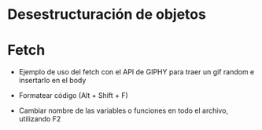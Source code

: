 # Desestructuración de objetos
# Fetch
- Ejemplo de uso del fetch con el API de GIPHY para traer un gif random e insertarlo en el body 

- Formatear código (Alt + Shift + F)
- Cambiar nombre de las variables o funciones en todo el archivo, utilizando F2